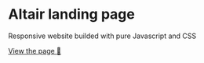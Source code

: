 # Altair landing page

Responsive website builded with pure Javascript and CSS

[View the page :eyes:](https://crucials.github.io/altair-landing-page)

